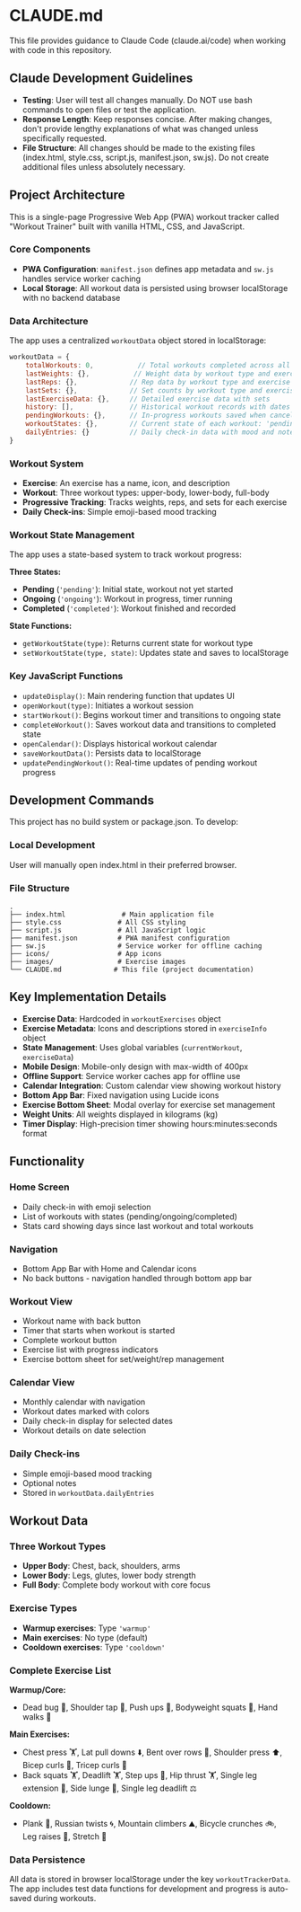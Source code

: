 # CLAUDE.md

This file provides guidance to Claude Code (claude.ai/code) when working with code in this repository.

## Claude Development Guidelines

- **Testing**: User will test all changes manually. Do NOT use bash commands to open files or test the application.
- **Response Length**: Keep responses concise. After making changes, don't provide lengthy explanations of what was changed unless specifically requested.
- **File Structure**: All changes should be made to the existing files (index.html, style.css, script.js, manifest.json, sw.js). Do not create additional files unless absolutely necessary.

## Project Architecture

This is a single-page Progressive Web App (PWA) workout tracker called "Workout Trainer" built with vanilla HTML, CSS, and JavaScript.

### Core Components
- **PWA Configuration**: `manifest.json` defines app metadata and `sw.js` handles service worker caching
- **Local Storage**: All workout data is persisted using browser localStorage with no backend database

### Data Architecture

The app uses a centralized `workoutData` object stored in localStorage:

```javascript
workoutData = {
    totalWorkouts: 0,           // Total workouts completed across all time
    lastWeights: {},           // Weight data by workout type and exercise
    lastReps: {},             // Rep data by workout type and exercise
    lastSets: {},             // Set counts by workout type and exercise
    lastExerciseData: {},     // Detailed exercise data with sets
    history: [],              // Historical workout records with dates
    pendingWorkouts: {},      // In-progress workouts saved when cancelled
    workoutStates: {},        // Current state of each workout: 'pending', 'ongoing', 'completed'
    dailyEntries: {}          // Daily check-in data with mood and notes
}
```

### Workout System
- **Exercise**: An exercise has a name, icon, and description
- **Workout**: Three workout types: upper-body, lower-body, full-body
- **Progressive Tracking**: Tracks weights, reps, and sets for each exercise
- **Daily Check-ins**: Simple emoji-based mood tracking

### Workout State Management

The app uses a state-based system to track workout progress:

**Three States:**
- **Pending** (`'pending'`): Initial state, workout not yet started
- **Ongoing** (`'ongoing'`): Workout in progress, timer running
- **Completed** (`'completed'`): Workout finished and recorded

**State Functions:**
- `getWorkoutState(type)`: Returns current state for workout type
- `setWorkoutState(type, state)`: Updates state and saves to localStorage

### Key JavaScript Functions

- `updateDisplay()`: Main rendering function that updates UI
- `openWorkout(type)`: Initiates a workout session
- `startWorkout()`: Begins workout timer and transitions to ongoing state
- `completeWorkout()`: Saves workout data and transitions to completed state
- `openCalendar()`: Displays historical workout calendar
- `saveWorkoutData()`: Persists data to localStorage
- `updatePendingWorkout()`: Real-time updates of pending workout progress

## Development Commands

This project has no build system or package.json. To develop:

### Local Development
User will manually open index.html in their preferred browser.

### File Structure
```
.
├── index.html              # Main application file
├── style.css              # All CSS styling
├── script.js              # All JavaScript logic
├── manifest.json          # PWA manifest configuration
├── sw.js                  # Service worker for offline caching
├── icons/                 # App icons
├── images/                # Exercise images
└── CLAUDE.md             # This file (project documentation)
```

## Key Implementation Details

- **Exercise Data**: Hardcoded in `workoutExercises` object
- **Exercise Metadata**: Icons and descriptions stored in `exerciseInfo` object
- **State Management**: Uses global variables (`currentWorkout`, `exerciseData`)
- **Mobile Design**: Mobile-only design with max-width of 400px
- **Offline Support**: Service worker caches app for offline use
- **Calendar Integration**: Custom calendar view showing workout history
- **Bottom App Bar**: Fixed navigation using Lucide icons
- **Exercise Bottom Sheet**: Modal overlay for exercise set management
- **Weight Units**: All weights displayed in kilograms (kg)
- **Timer Display**: High-precision timer showing hours:minutes:seconds format

## Functionality

### Home Screen
- Daily check-in with emoji selection
- List of workouts with states (pending/ongoing/completed)
- Stats card showing days since last workout and total workouts

### Navigation
- Bottom App Bar with Home and Calendar icons
- No back buttons - navigation handled through bottom app bar

### Workout View
- Workout name with back button
- Timer that starts when workout is started
- Complete workout button
- Exercise list with progress indicators
- Exercise bottom sheet for set/weight/rep management

### Calendar View
- Monthly calendar with navigation
- Workout dates marked with colors
- Daily check-in display for selected dates
- Workout details on date selection

### Daily Check-ins
- Simple emoji-based mood tracking
- Optional notes
- Stored in `workoutData.dailyEntries`

## Workout Data

### Three Workout Types
- **Upper Body**: Chest, back, shoulders, arms
- **Lower Body**: Legs, glutes, lower body strength
- **Full Body**: Complete body workout with core focus

### Exercise Types
- **Warmup exercises**: Type `'warmup'`
- **Main exercises**: No type (default)
- **Cooldown exercises**: Type `'cooldown'`

### Complete Exercise List
**Warmup/Core:**
- Dead bug 🐛, Shoulder tap 👋, Push ups 💪, Bodyweight squats 🤸, Hand walks 🙏

**Main Exercises:**
- Chest press 🏋️, Lat pull downs ⬇️, Bent over rows 🦵, Shoulder press ⬆️, Bicep curls 💪, Tricep curls 💪
- Back squats 🏋️, Deadlift 🏋️, Step ups 🚆, Hip thrust 🏋️, Single leg extension 🦵, Side lunge 🤸, Single leg deadlift ⚖️

**Cooldown:**
- Plank 🤸, Russian twists 🌀, Mountain climbers ⛰️, Bicycle crunches 🚲, Leg raises 🦵, Stretch 🤸

### Data Persistence
All data is stored in browser localStorage under the key `workoutTrackerData`. The app includes test data functions for development and progress is auto-saved during workouts.